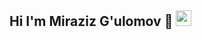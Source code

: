 ## Hi I'm Miraziz G'ulomov 👋 <img src="https://media4.giphy.com/media/v1.Y2lkPTc5MGI3NjExcGJmNGp3NXZtdHcyNmYxZmlqZGZjazVtaXFnaG85ZXFia3VlZGNyOSZlcD12MV9pbnRlcm5hbF9naWZfYnlfaWQmY3Q9cw/w1OBpBd7kJqHrJnJ13/giphy.webp" width="25px">



